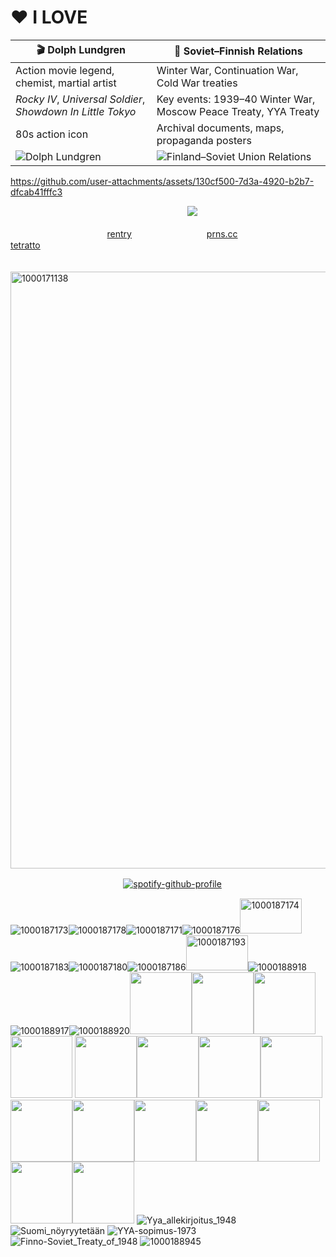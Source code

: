 
# ❤️ I LOVE

| 🎬 Dolph Lundgren | 📜 Soviet–Finnish Relations |
|-------------------|-----------------------------|
| Action movie legend, chemist, martial artist | Winter War, Continuation War, Cold War treaties |
| *Rocky IV*, *Universal Soldier*, *Showdown In Little Tokyo* | Key events: 1939–40 Winter War, Moscow Peace Treaty, YYA Treaty |
| 80s action icon | Archival documents, maps, propaganda posters |
| ![Dolph Lundgren](https://en.m.wikipedia.org/wiki/Dolph_Lundgren) | ![Finland–Soviet Union Relations](https://en.m.wikipedia.org/wiki/Category:Finland%E2%80%93Soviet_Union_relations) |


https://github.com/user-attachments/assets/130cf500-7d3a-4920-b2b7-dfcab41fffc3


ㅤㅤㅤㅤㅤㅤㅤㅤㅤㅤㅤㅤㅤㅤㅤㅤㅤㅤㅤㅤㅤㅤ![](https://komarev.com/ghpvc/?username=lustangel&label=Soldiers&color=000000)


ㅤㅤㅤㅤㅤㅤㅤㅤㅤㅤㅤㅤ[rentry](https://rentry.co/dolph) ㅤㅤㅤㅤㅤㅤㅤㅤㅤ[prns.cc](https://pronouns.cc/@dolph) ㅤㅤㅤㅤㅤㅤㅤㅤㅤ[tetratto](https://tetratto.com/@xan)

ㅤㅤㅤㅤㅤ<img width="735" height="955" alt="1000171138" src="https://github.com/user-attachments/assets/371505d8-04be-401e-9a17-b3976f291c13" />

ㅤㅤㅤㅤㅤㅤㅤㅤㅤㅤㅤㅤㅤㅤ[![spotify-github-profile](https://spotify-github-profile.kittinanx.com/api/view?uid=31zbblnlr2w65oeixrz3ikwwf7xq&cover_image=true&theme=novatorem&show_offline=true&background_color=121212&interchange=true&bar_color=454545&bar_color_cover=false)](https://github.com/kittinan/spotify-github-profile)

![1000187173](https://github.com/user-attachments/assets/6ebe8fd4-a363-4daa-a862-7c6d2393a890)![1000187178](https://github.com/user-attachments/assets/831adff3-15a1-4442-b9d1-5ff09489163c)![1000187171](https://github.com/user-attachments/assets/78333138-ca6a-4669-9530-1784ef96740e)![1000187176](https://github.com/user-attachments/assets/45306544-58dc-4cfa-9184-e0cb21aabbf2)<img width="99" height="56" alt="1000187174" src="https://github.com/user-attachments/assets/d26c7119-ed41-429a-99cc-3271677b7914" />![1000187183](https://github.com/user-attachments/assets/f43ac18a-b525-4d85-96c5-b4995aaffddc)![1000187180](https://github.com/user-attachments/assets/40fa23d8-d193-42fa-8994-dd51f94a3084)![1000187186](https://github.com/user-attachments/assets/ff3aa070-9aab-45bd-965b-86c3d6043235)<img width="99" height="56" alt="1000187193" src="https://github.com/user-attachments/assets/d3328fea-fb3c-4b01-9991-056059aa1cb2" />![1000188918](https://github.com/user-attachments/assets/68796d29-b8f3-45db-897c-95b7ef8560cb)
![1000188917](https://github.com/user-attachments/assets/e4e72796-41fd-4a56-abae-ed3c051b6b31)![1000188920](https://github.com/user-attachments/assets/13a41e48-36e4-48be-bcb6-33081ac5125e)<img src="https://files.catbox.moe/npmhx6.jpg" width="99"><img src="https://files.catbox.moe/ed6bhr.jpg" width="99"><img src="https://files.catbox.moe/tfztow.jpg" width="99"><img src="https://files.catbox.moe/uze6zk.jpeg" width="99">
<img src="https://files.catbox.moe/rndshz.jpg" width="99"><img src="https://files.catbox.moe/fy8977.jpg" width="99"><img src="https://files.catbox.moe/8300eg.jpg" width="99"><img src="https://files.catbox.moe/97jase.jpg" width="99"><img src="https://files.catbox.moe/k6tovt.jpg" width="99"><img src="https://files.catbox.moe/u8txq1.png" width="99"><img src="https://files.catbox.moe/f3lobv.jpg" width="99"><img src="https://files.catbox.moe/fgtz9o.jpg" width="99"><img src="https://files.catbox.moe/53i4me.jpg" width="99"><img src="https://files.catbox.moe/528b48.jpg" width="99"><img src="https://files.catbox.moe/n9ryv3.jpg" width="99">
![Yya_allekirjoitus_1948](https://github.com/user-attachments/assets/3963ee08-c2cd-4b44-91bf-4b14be145648)
![Suomi_nöyryytetään](https://github.com/user-attachments/assets/1d4e384e-7f9b-419e-a97e-b836ef472dc9)
![YYA-sopimus-1973](https://github.com/user-attachments/assets/0f9a0f49-5c20-495a-89a5-e2db6d189c33)
![Finno-Soviet_Treaty_of_1948](https://github.com/user-attachments/assets/40f11207-3c0c-4a21-a423-a6408c4ca221)
![1000188945](https://github.com/user-attachments/assets/6ce8c3de-73a9-4653-82d3-168b97b14bb7)








